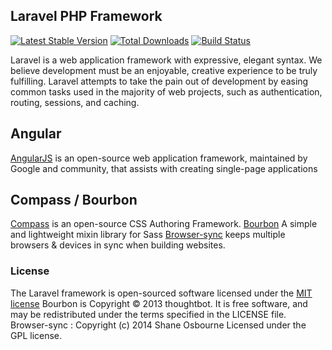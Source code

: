  ## Laravel PHP Framework

[![Latest Stable Version](https://poser.pugx.org/laravel/framework/version.png)](https://packagist.org/packages/laravel/framework) [![Total Downloads](https://poser.pugx.org/laravel/framework/d/total.png)](https://packagist.org/packages/laravel/framework) [![Build Status](https://travis-ci.org/laravel/framework.png)](https://travis-ci.org/laravel/framework)

Laravel is a web application framework with expressive, elegant syntax. We believe development must be an enjoyable, creative experience to be truly fulfilling.    Laravel attempts to take the pain out of development by easing common tasks used in the majority of web projects, such as authentication, routing, sessions, and caching.
## Angular

[AngularJS](https://angularjs.org/) is an open-source web application framework, maintained by Google and community, that assists with creating single-page applications

## Compass / Bourbon

[Compass](http://compass-style.org/) is an open-source CSS Authoring Framework.
[Bourbon](http://bourbon.io/) A simple and lightweight mixin library for Sass
[Browser-sync](http://browsersync.io) keeps multiple browsers & devices in sync when building websites.

### License

The Laravel framework is open-sourced software licensed under the [MIT license](http://opensource.org/licenses/MIT)
Bourbon is Copyright © 2013 thoughtbot. It is free software, and may be redistributed under the terms specified in the LICENSE file.
Browser-sync : Copyright (c) 2014 Shane Osbourne Licensed under the GPL license.
